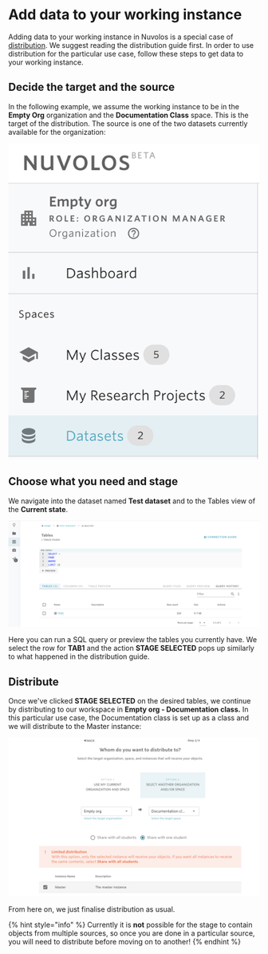 # Add data to your working instance

Adding data to your working instance in Nuvolos is a special case of [distribution](../distribute-objects-in-nuvolos/). We suggest reading the distribution guide first. In order to use distribution for the particular use case, follow these steps to get data to your working instance.

## Decide the target and the source

In the following example, we assume the working instance to be in the **Empty Org** organization and the **Documentation Class** space. This is the target of the distribution. The source is one of the two datasets currently available for the organization:

![Datasets are highlighted separetly from other types of spaces](../../.gitbook/assets/screen-shot-2019-12-10-at-6.54.06.png)

## Choose what you need and stage

We navigate into the dataset named **Test dataset** and to the Tables view of the **Current state**.

![The tables view](../../.gitbook/assets/screen-shot-2019-12-10-at-6.56.32.png)

Here you can run a SQL query or preview the tables you currently have. We select the row for **TAB1** and the action **STAGE SELECTED** pops up similarly to what happened in the distribution guide. 

## Distribute

Once we've clicked **STAGE SELECTED** on the desired tables, we continue by distributing to our workspace in **Empty org - Documentation class.** In this particular use case, the Documentation class is set up as a class and we will distribute to the Master instance:

![](../../.gitbook/assets/screen-shot-2019-12-10-at-7.00.46.png)

From here on, we just finalise distribution as usual.

{% hint style="info" %}
Currently it is **not** possible for the stage to contain objects from multiple sources, so once you are done in a particular source, you will need to distribute before moving on to another!
{% endhint %}





